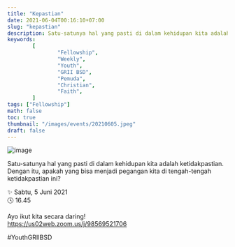 ```yaml
---
title: "Kepastian"
date: 2021-06-04T00:16:10+07:00
slug: "kepastian"
description: Satu-satunya hal yang pasti di dalam kehidupan kita adalah ketidakpastian. Dengan itu, apakah yang bisa menjadi pegangan kita di tengah-tengah ketidakpastian ini?
keywords:
        [
                "Fellowship",
                "Weekly",
                "Youth",
                "GRII BSD",
                "Pemuda",
                "Christian",
                "Faith",
        ]
tags: ["Fellowship"]
math: false
toc: true
thumbnail: "/images/events/20210605.jpeg"
draft: false
---
```


![image](/images/events/20210605.jpeg)

Satu-satunya hal yang pasti di dalam kehidupan kita adalah ketidakpastian. Dengan itu, apakah yang bisa menjadi pegangan kita di tengah-tengah ketidakpastian ini?

✨ Sabtu, 5 Juni 2021\
🕓 16.45

Ayo ikut kita secara daring!\
https://us02web.zoom.us/j/98569521706

#YouthGRIIBSD
